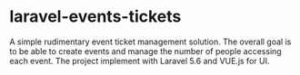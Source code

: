 # laravel-events-tickets
A simple rudimentary event ticket management solution. The overall goal is to be able to create events and manage the number of people accessing each event. The project implement with Laravel 5.6  and VUE.js for UI.
